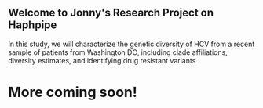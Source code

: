 ## Welcome to Jonny's Research Project on Haphpipe

In this study, we will characterize the genetic diversity of HCV from a recent sample of patients from Washington DC, including clade affiliations, diversity estimates, and identifying drug resistant variants

# More coming soon!
